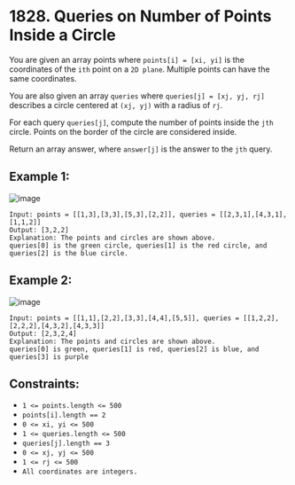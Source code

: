 # **1828. Queries on Number of Points Inside a Circle**

You are given an array points where `points[i] = [xi, yi]` is the coordinates of the `ith` point on a `2D plane`. Multiple points can have the same coordinates.

You are also given an array `queries` where `queries[j] = [xj, yj, rj]` describes a circle centered at `(xj, yj)` with a radius of `rj`.

For each query `queries[j]`, compute the number of points inside the `jth` circle. Points on the border of the circle are considered inside.

Return an array answer, where `answer[j]` is the answer to the `jth` query.

## **Example 1:**

![image](https://user-images.githubusercontent.com/53091475/154852332-74fcd2c6-597a-4b17-a1d8-34667b0a2877.png)

    Input: points = [[1,3],[3,3],[5,3],[2,2]], queries = [[2,3,1],[4,3,1],[1,1,2]]
    Output: [3,2,2]
    Explanation: The points and circles are shown above.
    queries[0] is the green circle, queries[1] is the red circle, and queries[2] is the blue circle.

## **Example 2:**

![image](https://user-images.githubusercontent.com/53091475/154852413-c3d83f76-7235-41ba-8d56-1943a852d940.png)

    Input: points = [[1,1],[2,2],[3,3],[4,4],[5,5]], queries = [[1,2,2],[2,2,2],[4,3,2],[4,3,3]]
    Output: [2,3,2,4]
    Explanation: The points and circles are shown above.
    queries[0] is green, queries[1] is red, queries[2] is blue, and queries[3] is purple

## **Constraints:**

- `1 <= points.length <= 500`
- `points[i].length == 2`
- `0 <= x​​​​​​i, y​​​​​​i <= 500`
- `1 <= queries.length <= 500`
- `queries[j].length == 3`
- `0 <= xj, yj <= 500`
- `1 <= rj <= 500`
- `All coordinates are integers.`
